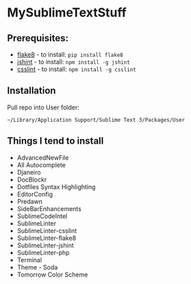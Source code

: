 MySublimeTextStuff
==================

## Prerequisites:
- [flake8](http://flake8.readthedocs.org/en/latest/) - to install: ```pip install flake8```
- [jshint](http://www.jshint.com/install/) - to install: ```npm install -g jshint```
- [csslint](https://github.com/SublimeLinter/SublimeLinter-csslint) - to install: ```npm install -g csslint```

## Installation
Pull repo into User folder: 
```
~/Library/Application Support/Sublime Text 3/Packages/User
```

## Things I tend to install	
- AdvancedNewFile
- All Autocomplete
- Djaneiro
- DocBlockr
- Dotfiles Syntax Highlighting
- EditorConfig
- Predawn
- SideBarEnhancements
- SublimeCodeIntel
- SublimeLinter
- SublimeLinter-csslint
- SublimeLinter-flake8
- SublimeLinter-jshint
- SublimeLinter-php
- Terminal
- Theme - Soda
- Tomorrow Color Scheme
